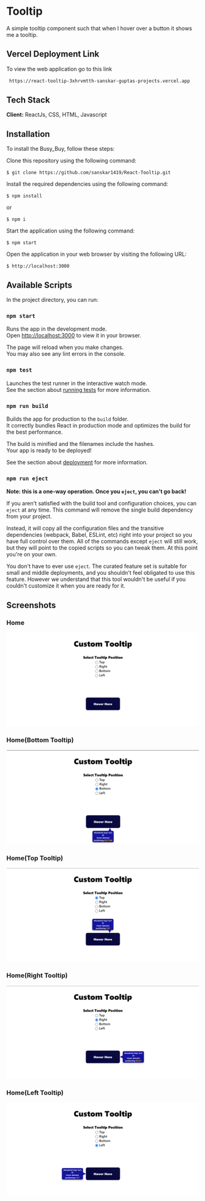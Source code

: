 # Tooltip

A simple tooltip component such that when I hover over a button it shows me a tooltip.

## Vercel Deployment Link

To view the web application go to this link

```bash
 https://react-tooltip-3xhrvmtth-sanskar-guptas-projects.vercel.app
```

## Tech Stack

**Client:** ReactJs, CSS, HTML, Javascript

## Installation

To install the Busy_Buy, follow these steps:

Clone this repository using the following command:

```
$ git clone https://github.com/sanskar1419/React-Tooltip.git
```

Install the required dependencies using the following command:

```
$ npm install
```

or

```
$ npm i
```

Start the application using the following command:

```
$ npm start
```

Open the application in your web browser by visiting the following URL:

```
$ http://localhost:3000
```

## Available Scripts

In the project directory, you can run:

### `npm start`

Runs the app in the development mode.\
Open [http://localhost:3000](http://localhost:3000) to view it in your browser.

The page will reload when you make changes.\
You may also see any lint errors in the console.

### `npm test`

Launches the test runner in the interactive watch mode.\
See the section about [running tests](https://facebook.github.io/create-react-app/docs/running-tests) for more information.

### `npm run build`

Builds the app for production to the `build` folder.\
It correctly bundles React in production mode and optimizes the build for the best performance.

The build is minified and the filenames include the hashes.\
Your app is ready to be deployed!

See the section about [deployment](https://facebook.github.io/create-react-app/docs/deployment) for more information.

### `npm run eject`

**Note: this is a one-way operation. Once you `eject`, you can't go back!**

If you aren't satisfied with the build tool and configuration choices, you can `eject` at any time. This command will remove the single build dependency from your project.

Instead, it will copy all the configuration files and the transitive dependencies (webpack, Babel, ESLint, etc) right into your project so you have full control over them. All of the commands except `eject` will still work, but they will point to the copied scripts so you can tweak them. At this point you're on your own.

You don't have to ever use `eject`. The curated feature set is suitable for small and middle deployments, and you shouldn't feel obligated to use this feature. However we understand that this tool wouldn't be useful if you couldn't customize it when you are ready for it.

## Screenshots

### Home

![Home](https://github.com/sanskar1419/Project_Screenshot/blob/master/ReactTooltip/Screenshot%202024-04-19%20123124.png?raw=true)

### Home(Bottom Tooltip)

![Home](https://github.com/sanskar1419/Project_Screenshot/blob/master/ReactTooltip/Screenshot%202024-04-19%20123147.png?raw=true)

### Home(Top Tooltip)

![Home](https://github.com/sanskar1419/Project_Screenshot/blob/master/ReactTooltip/Screenshot%202024-04-19%20123204.png?raw=true)

### Home(Right Tooltip)

![Home](https://github.com/sanskar1419/Project_Screenshot/blob/master/ReactTooltip/Screenshot%202024-04-19%20123220.png?raw=true)

### Home(Left Tooltip)

![Home](https://github.com/sanskar1419/Project_Screenshot/blob/master/ReactTooltip/Screenshot%202024-04-19%20123237.png?raw=true)
